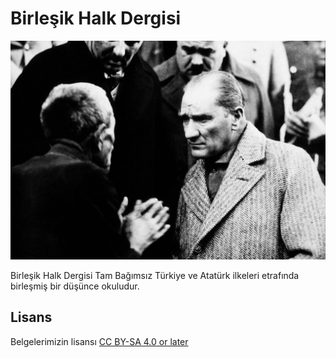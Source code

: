 # Birleşik Halk Dergisi

![Mustafa Kemal Atatürk](img/ATA.jpg)

Birleşik Halk Dergisi Tam Bağımsız Türkiye ve Atatürk ilkeleri etrafında birleşmiş bir düşünce okuludur.

## Lisans

Belgelerimizin lisansı [CC BY-SA 4.0 or later](by-sa.markdown)
